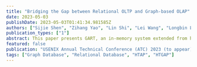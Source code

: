 ```yaml
---
title: "Bridging the Gap between Relational OLTP and Graph-based OLAP"
date: 2023-05-03
publishDate: 2023-05-03T01:41:34.981585Z
authors: ["Sijie Shen", "Zihang Yao", "Lin Shi", "Lei Wang", "Longbin Lai", "Qian Tao", "Li Su", "Rong Chen", "Wenyuan Yu", "Haibo Chen", "Bingyu Zang", "Jingren Zhou"]
publication_types: ["1"]
abstract: This paper presents GART, an in-memory system extended from hybrid transactional/analytical processing (HTAP) systems for hybrid transactional and graph analytical processing (HTGAP). GART should fulfill two unique goals not encountered by HTAP systems. First, to adapt to rich workloads flexibility, GART proposes transparent data model conversion by graph extraction interfaces, which define rules of relational-graph mapping. Second, to ensure the performance of graph analytical processing (GAP), GART proposes an efficient dynamic graph storage with good locality that stems from key insights into HTGAP workloads, including (1) an efficient and mutable CSR to guarantee the locality of scanning edges, (2) a coarse-grained MVCC to reduce the temporal and spatial overhead of versioning, and (3) a flexible property storage to efficiently run various GAP workloads. Evaluations show that GART is several orders of magnitude better than existing solutions in terms of freshness or performance. Meanwhile, for GAP workloads on the LDBC SNB dataset, GART outperforms the state-of-the-art general-purpose dynamic graph storage (i.e., LiveGraph) by up to $4.4\times$.
featured: false
publication: "USENIX Annual Technical Conference (ATC) 2023 (to appear)"
tags: ["Graph Database", "Relational Database", "HTAP", "HTGAP"]
---
```

